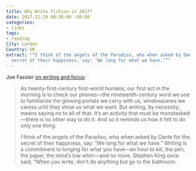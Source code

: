 ```yaml
---
title: Why Write Fiction in 2017?
date: 2017-12-19 08:38:00 -08:00
categories:
- links
tags:
- reading
City: London
Country: UK
extract: "“I think of the angels of the Paradiso, who when asked by Dante for the
  secret of their happiness, say: ‘We long for what we have.’”"
---
```


Joe Fassler [on writing and focus](https://www.theparisreview.org/blog/2017/12/12/write-fiction-2017/): 

> As twenty-first-century first-world humans, our first act in the morning is to check our phones—the nineteenth-century word we use to familiarize the glowing portals we carry with us, windowpanes we caress until they show us what we want. But writing, by necessity, means saying no to all of that. It’s an activity that must be monotasked—there is no other way to do it. And so it reminds us how it felt to do only one thing. 
> 
> I think of the angels of the Paradiso, who when asked by Dante for the secret of their happiness, say: “We long for what we have.” Writing is a commitment to longing for what you have—an hour to kill, the pen, the paper, the mind’s low whirr—and no more. Stephen King once said, “When you write, don’t do anything but go to the bathroom. 